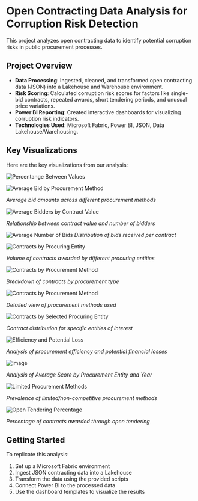 # Open Contracting Data Analysis for Corruption Risk Detection

This project analyzes open contracting data to identify potential corruption risks in public procurement processes.

## Project Overview

- **Data Processing**: Ingested, cleaned, and transformed open contracting data (JSON) into a Lakehouse and Warehouse environment.
- **Risk Scoring**: Calculated corruption risk scores for factors like single-bid contracts, repeated awards, short tendering periods, and unusual price variations.
- **Power BI Reporting**: Created interactive dashboards for visualizing corruption risk indicators.
- **Technologies Used**: Microsoft Fabric, Power BI, JSON, Data Lakehouse/Warehousing.

## Key Visualizations

Here are the key visualizations from our analysis:

![Percentange Between Values](percentangebetweenvalues.jpg)

![Average Bid by Procurement Method](AverageBidByProcurement.jpg)

*Average bid amounts across different procurement methods*

![Average Bidders by Contract Value](AverageBiddersByContractValue.jpg)

*Relationship between contract value and number of bidders*

![Average Number of Bids](AverageNumberOfBids.jpg)
*Distribution of bids received per contract*

![Contracts by Procuring Entity](ContractByProcuringEntity.jpg)

*Volume of contracts awarded by different procuring entities*

![Contracts by Procurement Method](ContractsByProcurement.jpg)

*Breakdown of contracts by procurement type*

![Contracts by Procurement Method](ContractsByProcurementMethod.jpg)

*Detailed view of procurement methods used*

![Contracts by Selected Procuring Entity](ContractsByProcuringSelectedEntity.jpg)

*Contract distribution for specific entities of interest*

![Efficiency and Potential Loss](EfficiencyAndPotentialLoss.jpg)

*Analysis of procurement efficiency and potential financial losses*

![image](https://github.com/user-attachments/assets/9cac8fdf-0ea0-4a70-9830-0dd19f6d98a6)

*Analysis of Average Score by Procurement Entity and Year*

![Limited Procurement Methods](LimitedNumberOfProcurementMethods.jpg)

*Prevalence of limited/non-competitive procurement methods*

![Open Tendering Percentage](OpenTenderingPercentage.jpg)

*Percentage of contracts awarded through open tendering*

## Getting Started

To replicate this analysis:
1. Set up a Microsoft Fabric environment
2. Ingest JSON contracting data into a Lakehouse
3. Transform the data using the provided scripts
4. Connect Power BI to the processed data
5. Use the dashboard templates to visualize the results
